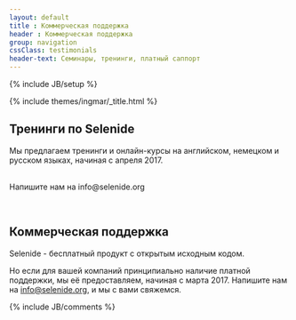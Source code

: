 ```yaml
---
layout: default
title : Коммерческая поддержка
header : Коммерческая поддержка
group: navigation
cssClass: testimonials
header-text: Семинары, тренинги, платный саппорт
---
```

{% include JB/setup %}

{% include themes/ingmar/_title.html %}

<div class="wrapper-content">
  <section>
    
   <h2>Тренинги по Selenide</h2>
   
   Мы предлагаем тренинги и онлайн-курсы на английском, немецком и русском языках, начиная с апреля 2017.
    
   <br/>
   Напишите нам на info@selenide.org
   
   <h2>Коммерческая поддержка</h2>
    
   Selenide - бесплатный продукт с открытым исходным кодом.
   <br/>
   
   Но если для вашей компаний принципиально наличие платной поддержки, мы её предоставляем, начиная с марта 2017. Напишите нам на info@selenide.org, и мы с вами свяжемся. 
   
  </section>
</div>

<div class="vspace"></div>

<div class="wrapper-content center">
  <section>
    {% include JB/comments %}
  </section>
</div>
